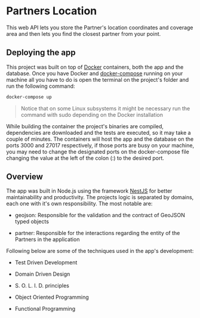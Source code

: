 # Partners Location

This web API lets you store the Partner's location coordinates and coverage area and then lets you find the closest partner from your point.

## Deploying the app

This project was built on top of [Docker](https://www.docker.com/) containers, both the app and the database.
Once you have Docker and [docker-compose](https://docs.docker.com/compose/) running on your machine all you have to do is open the terminal on the project's folder and run the following command:

```sh
docker-compose up
```

> Notice that on some Linux subsystems it might be necessary run the command with sudo depending on the Docker installation

While building the container the project's binaries are compiled, dependencies are downloaded and the tests are executed, so it may take a couple of minutes.
The containers will host the app and the database on the ports 3000 and 27017 respectively, if those ports are busy on your machine, you may need to change the designated ports on the docker-compose file changing the value at the left of the colon (:) to the desired port.

## Overview

The app was built in Node.js using the framework [NestJS](https://nestjs.com/) for better maintainability and productivity.
The projects logic is separated by domains, each one with it's own responsibility. The most notable are:

- geojson:
  Responsible for the validation and the contract of GeoJSON typed objects

- partner:
  Responsible for the interactions regarding the entity of the Partners in the application

Following below are some of the techniques used in the app's development:

- Test Driven Development

- Domain Driven Design

- S. O. L. I. D. principles

- Object Oriented Programming

- Functional Programming
